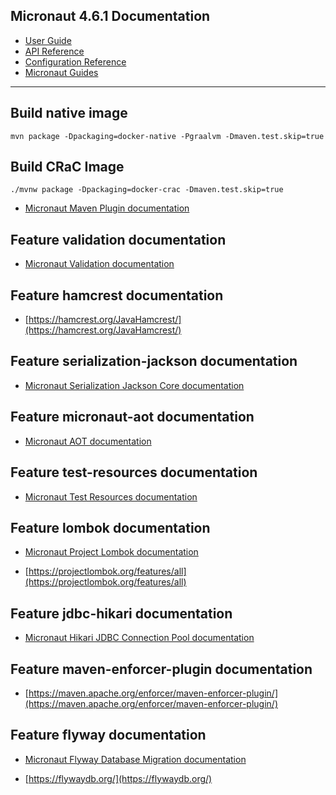 ## Micronaut 4.6.1 Documentation

- [User Guide](https://docs.micronaut.io/4.6.1/guide/index.html)
- [API Reference](https://docs.micronaut.io/4.6.1/api/index.html)
- [Configuration Reference](https://docs.micronaut.io/4.6.1/guide/configurationreference.html)
- [Micronaut Guides](https://guides.micronaut.io/index.html)

---

## Build native image

````shell
mvn package -Dpackaging=docker-native -Pgraalvm -Dmaven.test.skip=true
````

## Build CRaC Image

````shell
./mvnw package -Dpackaging=docker-crac -Dmaven.test.skip=true
````

- [Micronaut Maven Plugin documentation](https://micronaut-projects.github.io/micronaut-maven-plugin/latest/)

## Feature validation documentation

- [Micronaut Validation documentation](https://micronaut-projects.github.io/micronaut-validation/latest/guide/)

## Feature hamcrest documentation

- [https://hamcrest.org/JavaHamcrest/](https://hamcrest.org/JavaHamcrest/)

## Feature serialization-jackson documentation

- [Micronaut Serialization Jackson Core documentation](https://micronaut-projects.github.io/micronaut-serialization/latest/guide/)

## Feature micronaut-aot documentation

- [Micronaut AOT documentation](https://micronaut-projects.github.io/micronaut-aot/latest/guide/)

## Feature test-resources documentation

- [Micronaut Test Resources documentation](https://micronaut-projects.github.io/micronaut-test-resources/latest/guide/)

## Feature lombok documentation

- [Micronaut Project Lombok documentation](https://docs.micronaut.io/latest/guide/index.html#lombok)

- [https://projectlombok.org/features/all](https://projectlombok.org/features/all)

## Feature jdbc-hikari documentation

- [Micronaut Hikari JDBC Connection Pool documentation](https://micronaut-projects.github.io/micronaut-sql/latest/guide/index.html#jdbc)

## Feature maven-enforcer-plugin documentation

- [https://maven.apache.org/enforcer/maven-enforcer-plugin/](https://maven.apache.org/enforcer/maven-enforcer-plugin/)

## Feature flyway documentation

- [Micronaut Flyway Database Migration documentation](https://micronaut-projects.github.io/micronaut-flyway/latest/guide/index.html)

- [https://flywaydb.org/](https://flywaydb.org/)


